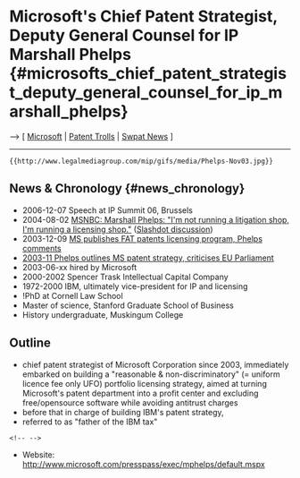 # Microsoft\'s Chief Patent Strategist, Deputy General Counsel for IP Marshall Phelps {#microsofts_chief_patent_strategist_deputy_general_counsel_for_ip_marshall_phelps}

\--\> \[ [ Microsoft](SwpatmicrosoftEn "wikilink") \| [ Patent
Trolls](PatentTrollsEn "wikilink") \| [ Swpat
News](SwpatcninoEn "wikilink") \]

------------------------------------------------------------------------

```{=mediawiki}
{{http://www.legalmediagroup.com/mip/gifs/media/Phelps-Nov03.jpg}}
```
## News & Chronology {#news_chronology}

-   2006-12-07 Speech at IP Summit 06, Brussels
-   2004-08-02 [MSNBC: Marshall Phelps: \"I\'m not running a litigation
    shop, I\'m running a licensing
    shop.\"](http://www.msnbc.msn.com/id/5578247/site/newsweek/ "wikilink")
    ([Slashdot
    discussion](http://yro.slashdot.org/article.pl?sid=04/08/03/0324243 "wikilink"))
-   2003-12-09 [ MS publishes FAT patents licensing program, Phelps
    comments](Msfat031209En "wikilink")
-   [2003-11 Phelps outlines MS patent strategy, criticises EU
    Parliament](http://www.legalmediagroup.com/mip/includes/print.asp?SID=2175 "wikilink")
-   2003-06-xx hired by Microsoft
-   2000-2002 Spencer Trask Intellectual Capital Company
-   1972-2000 IBM, ultimately vice-president for IP and licensing
-   !PhD at Cornell Law School
-   Master of science, Stanford Graduate School of Business
-   History undergraduate, Muskingum College

## Outline

-   chief patent strategist of Microsoft Corporation since 2003,
    immediately embarked on building a \"reasonable &
    non-discriminatory\" (= uniform licence fee only UFO) portfolio
    licensing strategy, aimed at turning Microsoft\'s patent department
    into a profit center and excluding free/opensource software while
    avoiding antitrust charges
-   before that in charge of building IBM\'s patent strategy,
-   referred to as \"father of the IBM tax\"

```{=html}
<!-- -->
```
-   Website:
    <http://www.microsoft.com/presspass/exec/mphelps/default.mspx>
